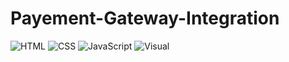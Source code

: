 # Payement-Gateway-Integration
![HTML](https://img.shields.io/badge/Language-HTML-orange) ![CSS](https://img.shields.io/badge/Language-CSS-green) ![JavaScript](https://img.shields.io/badge/Language-JavaScript-blue) ![Visual](https://img.shields.io/badge/IDE-Visual%20Studio-yellow)
 
